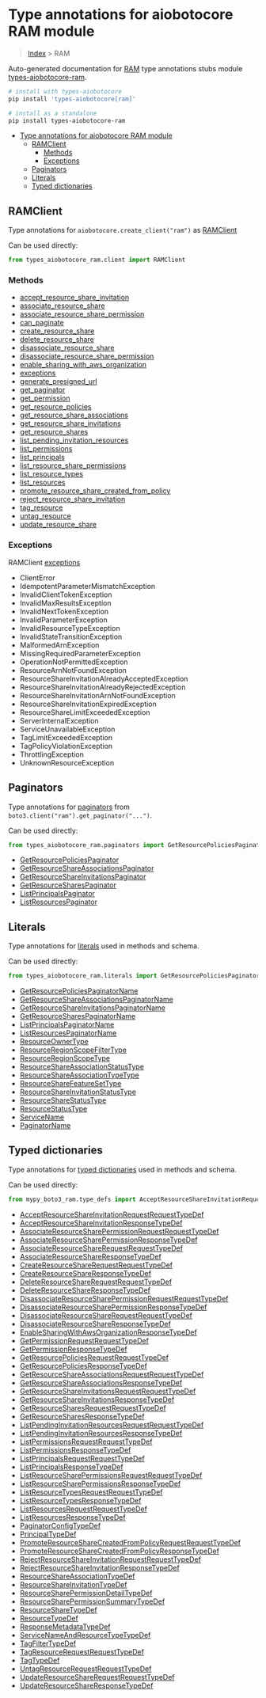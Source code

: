 <a id="type-annotations-for-aiobotocore-ram-module"></a>

# Type annotations for aiobotocore RAM module

> [Index](..) > RAM

Auto-generated documentation for
[RAM](https://boto3.amazonaws.com/v1/documentation/api/latest/reference/services/ram.html#RAM)
type annotations stubs module
[types-aiobotocore-ram](https://pypi.org/project/types-aiobotocore-ram/).

```bash
# install with types-aiobotocore
pip install 'types-aiobotocore[ram]'

# install as a standalone
pip install types-aiobotocore-ram
```

- [Type annotations for aiobotocore RAM module](#type-annotations-for-aiobotocore-ram-module)
  - [RAMClient](#ramclient)
    - [Methods](#methods)
    - [Exceptions](#exceptions)
  - [Paginators](#paginators)
  - [Literals](#literals)
  - [Typed dictionaries](#typed-dictionaries)

<a id="ramclient"></a>

## RAMClient

Type annotations for `aiobotocore.create_client("ram")` as
[RAMClient](./client.md)

Can be used directly:

```python
from types_aiobotocore_ram.client import RAMClient
```

<a id="methods"></a>

### Methods

- [accept_resource_share_invitation](./client.md#accept_resource_share_invitation)
- [associate_resource_share](./client.md#associate_resource_share)
- [associate_resource_share_permission](./client.md#associate_resource_share_permission)
- [can_paginate](./client.md#can_paginate)
- [create_resource_share](./client.md#create_resource_share)
- [delete_resource_share](./client.md#delete_resource_share)
- [disassociate_resource_share](./client.md#disassociate_resource_share)
- [disassociate_resource_share_permission](./client.md#disassociate_resource_share_permission)
- [enable_sharing_with_aws_organization](./client.md#enable_sharing_with_aws_organization)
- [exceptions](./client.md#exceptions)
- [generate_presigned_url](./client.md#generate_presigned_url)
- [get_paginator](./client.md#get_paginator)
- [get_permission](./client.md#get_permission)
- [get_resource_policies](./client.md#get_resource_policies)
- [get_resource_share_associations](./client.md#get_resource_share_associations)
- [get_resource_share_invitations](./client.md#get_resource_share_invitations)
- [get_resource_shares](./client.md#get_resource_shares)
- [list_pending_invitation_resources](./client.md#list_pending_invitation_resources)
- [list_permissions](./client.md#list_permissions)
- [list_principals](./client.md#list_principals)
- [list_resource_share_permissions](./client.md#list_resource_share_permissions)
- [list_resource_types](./client.md#list_resource_types)
- [list_resources](./client.md#list_resources)
- [promote_resource_share_created_from_policy](./client.md#promote_resource_share_created_from_policy)
- [reject_resource_share_invitation](./client.md#reject_resource_share_invitation)
- [tag_resource](./client.md#tag_resource)
- [untag_resource](./client.md#untag_resource)
- [update_resource_share](./client.md#update_resource_share)

<a id="exceptions"></a>

### Exceptions

RAMClient [exceptions](./client.md#exceptions)

- ClientError
- IdempotentParameterMismatchException
- InvalidClientTokenException
- InvalidMaxResultsException
- InvalidNextTokenException
- InvalidParameterException
- InvalidResourceTypeException
- InvalidStateTransitionException
- MalformedArnException
- MissingRequiredParameterException
- OperationNotPermittedException
- ResourceArnNotFoundException
- ResourceShareInvitationAlreadyAcceptedException
- ResourceShareInvitationAlreadyRejectedException
- ResourceShareInvitationArnNotFoundException
- ResourceShareInvitationExpiredException
- ResourceShareLimitExceededException
- ServerInternalException
- ServiceUnavailableException
- TagLimitExceededException
- TagPolicyViolationException
- ThrottlingException
- UnknownResourceException

<a id="paginators"></a>

## Paginators

Type annotations for [paginators](./paginators.md) from
`boto3.client("ram").get_paginator("...")`.

Can be used directly:

```python
from types_aiobotocore_ram.paginators import GetResourcePoliciesPaginator, ...
```

- [GetResourcePoliciesPaginator](./paginators.md#getresourcepoliciespaginator)
- [GetResourceShareAssociationsPaginator](./paginators.md#getresourceshareassociationspaginator)
- [GetResourceShareInvitationsPaginator](./paginators.md#getresourceshareinvitationspaginator)
- [GetResourceSharesPaginator](./paginators.md#getresourcesharespaginator)
- [ListPrincipalsPaginator](./paginators.md#listprincipalspaginator)
- [ListResourcesPaginator](./paginators.md#listresourcespaginator)

<a id="literals"></a>

## Literals

Type annotations for [literals](./literals.md) used in methods and schema.

Can be used directly:

```python
from types_aiobotocore_ram.literals import GetResourcePoliciesPaginatorName, ...
```

- [GetResourcePoliciesPaginatorName](./literals.md#getresourcepoliciespaginatorname)
- [GetResourceShareAssociationsPaginatorName](./literals.md#getresourceshareassociationspaginatorname)
- [GetResourceShareInvitationsPaginatorName](./literals.md#getresourceshareinvitationspaginatorname)
- [GetResourceSharesPaginatorName](./literals.md#getresourcesharespaginatorname)
- [ListPrincipalsPaginatorName](./literals.md#listprincipalspaginatorname)
- [ListResourcesPaginatorName](./literals.md#listresourcespaginatorname)
- [ResourceOwnerType](./literals.md#resourceownertype)
- [ResourceRegionScopeFilterType](./literals.md#resourceregionscopefiltertype)
- [ResourceRegionScopeType](./literals.md#resourceregionscopetype)
- [ResourceShareAssociationStatusType](./literals.md#resourceshareassociationstatustype)
- [ResourceShareAssociationTypeType](./literals.md#resourceshareassociationtypetype)
- [ResourceShareFeatureSetType](./literals.md#resourcesharefeaturesettype)
- [ResourceShareInvitationStatusType](./literals.md#resourceshareinvitationstatustype)
- [ResourceShareStatusType](./literals.md#resourcesharestatustype)
- [ResourceStatusType](./literals.md#resourcestatustype)
- [ServiceName](./literals.md#servicename)
- [PaginatorName](./literals.md#paginatorname)

<a id="typed-dictionaries"></a>

## Typed dictionaries

Type annotations for [typed dictionaries](./type_defs.md) used in methods and
schema.

Can be used directly:

```python
from mypy_boto3_ram.type_defs import AcceptResourceShareInvitationRequestRequestTypeDef, ...
```

- [AcceptResourceShareInvitationRequestRequestTypeDef](./type_defs.md#acceptresourceshareinvitationrequestrequesttypedef)
- [AcceptResourceShareInvitationResponseTypeDef](./type_defs.md#acceptresourceshareinvitationresponsetypedef)
- [AssociateResourceSharePermissionRequestRequestTypeDef](./type_defs.md#associateresourcesharepermissionrequestrequesttypedef)
- [AssociateResourceSharePermissionResponseTypeDef](./type_defs.md#associateresourcesharepermissionresponsetypedef)
- [AssociateResourceShareRequestRequestTypeDef](./type_defs.md#associateresourcesharerequestrequesttypedef)
- [AssociateResourceShareResponseTypeDef](./type_defs.md#associateresourceshareresponsetypedef)
- [CreateResourceShareRequestRequestTypeDef](./type_defs.md#createresourcesharerequestrequesttypedef)
- [CreateResourceShareResponseTypeDef](./type_defs.md#createresourceshareresponsetypedef)
- [DeleteResourceShareRequestRequestTypeDef](./type_defs.md#deleteresourcesharerequestrequesttypedef)
- [DeleteResourceShareResponseTypeDef](./type_defs.md#deleteresourceshareresponsetypedef)
- [DisassociateResourceSharePermissionRequestRequestTypeDef](./type_defs.md#disassociateresourcesharepermissionrequestrequesttypedef)
- [DisassociateResourceSharePermissionResponseTypeDef](./type_defs.md#disassociateresourcesharepermissionresponsetypedef)
- [DisassociateResourceShareRequestRequestTypeDef](./type_defs.md#disassociateresourcesharerequestrequesttypedef)
- [DisassociateResourceShareResponseTypeDef](./type_defs.md#disassociateresourceshareresponsetypedef)
- [EnableSharingWithAwsOrganizationResponseTypeDef](./type_defs.md#enablesharingwithawsorganizationresponsetypedef)
- [GetPermissionRequestRequestTypeDef](./type_defs.md#getpermissionrequestrequesttypedef)
- [GetPermissionResponseTypeDef](./type_defs.md#getpermissionresponsetypedef)
- [GetResourcePoliciesRequestRequestTypeDef](./type_defs.md#getresourcepoliciesrequestrequesttypedef)
- [GetResourcePoliciesResponseTypeDef](./type_defs.md#getresourcepoliciesresponsetypedef)
- [GetResourceShareAssociationsRequestRequestTypeDef](./type_defs.md#getresourceshareassociationsrequestrequesttypedef)
- [GetResourceShareAssociationsResponseTypeDef](./type_defs.md#getresourceshareassociationsresponsetypedef)
- [GetResourceShareInvitationsRequestRequestTypeDef](./type_defs.md#getresourceshareinvitationsrequestrequesttypedef)
- [GetResourceShareInvitationsResponseTypeDef](./type_defs.md#getresourceshareinvitationsresponsetypedef)
- [GetResourceSharesRequestRequestTypeDef](./type_defs.md#getresourcesharesrequestrequesttypedef)
- [GetResourceSharesResponseTypeDef](./type_defs.md#getresourcesharesresponsetypedef)
- [ListPendingInvitationResourcesRequestRequestTypeDef](./type_defs.md#listpendinginvitationresourcesrequestrequesttypedef)
- [ListPendingInvitationResourcesResponseTypeDef](./type_defs.md#listpendinginvitationresourcesresponsetypedef)
- [ListPermissionsRequestRequestTypeDef](./type_defs.md#listpermissionsrequestrequesttypedef)
- [ListPermissionsResponseTypeDef](./type_defs.md#listpermissionsresponsetypedef)
- [ListPrincipalsRequestRequestTypeDef](./type_defs.md#listprincipalsrequestrequesttypedef)
- [ListPrincipalsResponseTypeDef](./type_defs.md#listprincipalsresponsetypedef)
- [ListResourceSharePermissionsRequestRequestTypeDef](./type_defs.md#listresourcesharepermissionsrequestrequesttypedef)
- [ListResourceSharePermissionsResponseTypeDef](./type_defs.md#listresourcesharepermissionsresponsetypedef)
- [ListResourceTypesRequestRequestTypeDef](./type_defs.md#listresourcetypesrequestrequesttypedef)
- [ListResourceTypesResponseTypeDef](./type_defs.md#listresourcetypesresponsetypedef)
- [ListResourcesRequestRequestTypeDef](./type_defs.md#listresourcesrequestrequesttypedef)
- [ListResourcesResponseTypeDef](./type_defs.md#listresourcesresponsetypedef)
- [PaginatorConfigTypeDef](./type_defs.md#paginatorconfigtypedef)
- [PrincipalTypeDef](./type_defs.md#principaltypedef)
- [PromoteResourceShareCreatedFromPolicyRequestRequestTypeDef](./type_defs.md#promoteresourcesharecreatedfrompolicyrequestrequesttypedef)
- [PromoteResourceShareCreatedFromPolicyResponseTypeDef](./type_defs.md#promoteresourcesharecreatedfrompolicyresponsetypedef)
- [RejectResourceShareInvitationRequestRequestTypeDef](./type_defs.md#rejectresourceshareinvitationrequestrequesttypedef)
- [RejectResourceShareInvitationResponseTypeDef](./type_defs.md#rejectresourceshareinvitationresponsetypedef)
- [ResourceShareAssociationTypeDef](./type_defs.md#resourceshareassociationtypedef)
- [ResourceShareInvitationTypeDef](./type_defs.md#resourceshareinvitationtypedef)
- [ResourceSharePermissionDetailTypeDef](./type_defs.md#resourcesharepermissiondetailtypedef)
- [ResourceSharePermissionSummaryTypeDef](./type_defs.md#resourcesharepermissionsummarytypedef)
- [ResourceShareTypeDef](./type_defs.md#resourcesharetypedef)
- [ResourceTypeDef](./type_defs.md#resourcetypedef)
- [ResponseMetadataTypeDef](./type_defs.md#responsemetadatatypedef)
- [ServiceNameAndResourceTypeTypeDef](./type_defs.md#servicenameandresourcetypetypedef)
- [TagFilterTypeDef](./type_defs.md#tagfiltertypedef)
- [TagResourceRequestRequestTypeDef](./type_defs.md#tagresourcerequestrequesttypedef)
- [TagTypeDef](./type_defs.md#tagtypedef)
- [UntagResourceRequestRequestTypeDef](./type_defs.md#untagresourcerequestrequesttypedef)
- [UpdateResourceShareRequestRequestTypeDef](./type_defs.md#updateresourcesharerequestrequesttypedef)
- [UpdateResourceShareResponseTypeDef](./type_defs.md#updateresourceshareresponsetypedef)
